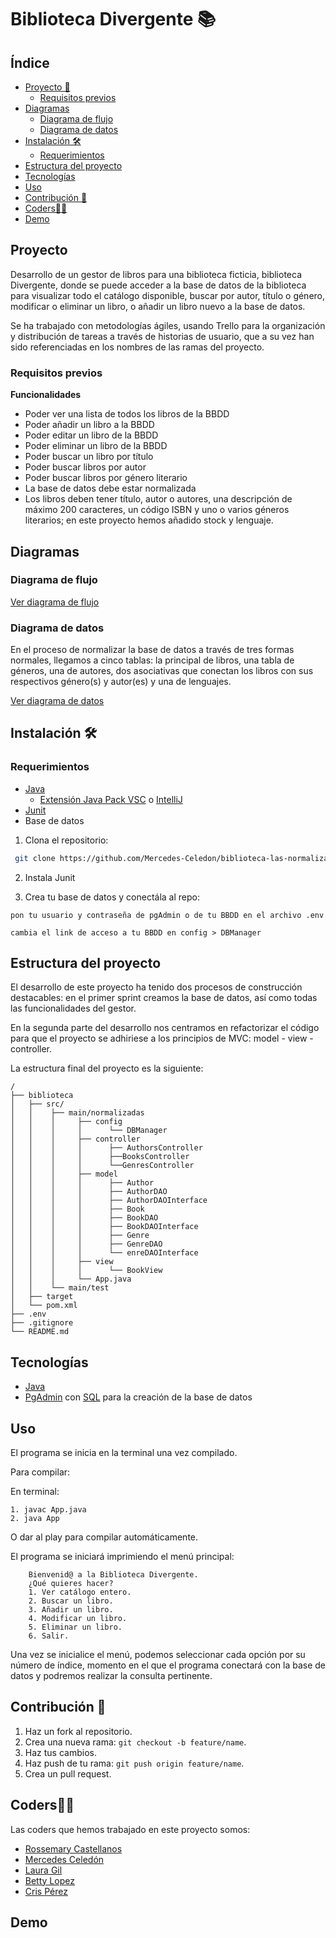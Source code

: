 
# Biblioteca Divergente 📚

## Índice

- [Proyecto 📝](#proyecto-)
    - [Requisitos previos](#requisitos-previos-)
- [Diagramas](#diagrama-)
    - [Diagrama de flujo](#diagrama-de-flujo-)
    - [Diagrama de datos](#diagrama-de-datos-)
- [Instalación 🛠️](#installation-)
    - [Requerimientos](#requerimientos-)
- [Estructura del proyecto](#estructura-del-proyecto-)
- [Tecnologías](#tecnologias-)
- [Uso](#uso-)
- [Contribución 🤝](#contribution-)
- [Coders👩‍💻](#coders-)
- [Demo](#demo-)


## Proyecto 

Desarrollo de un gestor de libros para una biblioteca ficticia, biblioteca Divergente, donde se puede acceder a la base de datos de la biblioteca para visualizar todo el catálogo disponible, buscar por autor, título o género, modificar o eliminar un libro, o añadir un libro nuevo a la base de datos.

Se ha trabajado con metodologías ágiles, usando Trello para la organización y distribución de tareas a través de historias de usuario, que a su vez han sido referenciadas en los nombres de las ramas del proyecto. 


### Requisitos previos

**Funcionalidades**
- Poder ver una lista de todos los libros de la BBDD
- Poder añadir un libro a la BBDD 
- Poder editar un libro de la BBDD
- Poder eliminar un libro de la BBDD
- Poder buscar un libro por título
- Poder buscar libros por autor
- Poder buscar libros por género literario
- La base de datos debe estar normalizada
- Los libros deben tener título, autor o autores, una descripción de máximo 200 caracteres, un código ISBN y uno o varios géneros literarios; en este proyecto hemos añadido stock y lenguaje. 


## Diagramas

### Diagrama de flujo

[Ver diagrama de flujo]()

### Diagrama de datos

En el proceso de normalizar la base de datos a través de tres formas normales, llegamos a cinco tablas: la principal de libros, una tabla de géneros, una de autores, dos asociativas que conectan los libros con sus respectivos género(s) y autor(es) y una de lenguajes.

[Ver diagrama de datos](https://drive.google.com/file/d/1Npe71pMS-Zj1ldXu07YRYapa7U5RKJG9/view)



## Instalación 🛠️

### Requerimientos

- [Java](https://www.w3schools.com/java/java_intro.asp)
    + [Extensión Java Pack VSC](vscjava.vscode-java-pack) o [IntelliJ](https://www.jetbrains.com/es-es/idea/)
- [Junit](https://junit.org/junit5/)
- Base de datos


1. Clona el repositorio:
```bash
 git clone https://github.com/Mercedes-Celedon/biblioteca-las-normalizadas
```

2. Instala Junit

3. Crea tu base de datos y conectála al repo:
```
pon tu usuario y contraseña de pgAdmin o de tu BBDD en el archivo .env 

```
```
cambia el link de acceso a tu BBDD en config > DBManager
```


## Estructura del proyecto

El desarrollo de este proyecto ha tenido dos procesos de construcción destacables: en el primer sprint creamos la base de datos, así como todas las funcionalidades del gestor. 

En la segunda parte del desarrollo nos centramos en refactorizar el código para que el proyecto se adhiriese a los principios de MVC: model - view - controller. 

La estructura final del proyecto es la siguiente:

```plaintext
/
├── biblioteca
│   ├── src/
│   │    ├── main/normalizadas
│   │    │     ├── config
│   │    │     │      └── DBManager
│   │    │     ├── controller
│   │    │     │      ├── AuthorsController
│   │    │     │      ├──BooksController
│   │    │     │      └──GenresController
│   │    │     ├── model
│   │    │     │      ├── Author
│   │    │     │      ├── AuthorDAO
│   │    │     │      ├── AuthorDAOInterface
│   │    │     │      ├── Book
│   │    │     │      ├── BookDAO
│   │    │     │      ├── BookDAOInterface
│   │    │     │      ├── Genre
│   │    │     │      ├── GenreDAO
│   │    │     │      └── enreDAOInterface
│   │    │     ├── view
│   │    │     │      └── BookView
│   │    │     └── App.java
│   │    └── main/test
│   ├── target
│   └── pom.xml
├── .env
├── .gitignore
└── README.md

```

## Tecnologías

- [Java](https://www.java.com)
- [PgAdmin](https://www.pgadmin.org/) con [SQL](https://www.w3schools.com/sql/default.asp) para la creación de la base de datos



## Uso
El programa se inicia en la terminal una vez compilado.

Para compilar:

En terminal:
```
1. javac App.java
2. java App
```

O dar al play para compilar automáticamente.

El programa se iniciará imprimiendo el menú principal:

```
    Bienvenid@ a la Biblioteca Divergente.
    ¿Qué quieres hacer?
    1. Ver catálogo entero.
    2. Buscar un libro.
    3. Añadir un libro.
    4. Modificar un libro.
    5. Eliminar un libro.
    6. Salir.
```

Una vez se inicialice el menú, podemos seleccionar cada opción por su número de índice, momento en el que el programa conectará con la base de datos y podremos realizar la consulta pertinente.


## Contribución 🤝

1. Haz un fork al repositorio.
2. Crea una nueva rama: `git checkout -b feature/name`.
3. Haz tus cambios.
4. Haz push de tu rama: `git push origin feature/name`.
5. Crea un pull request.


 ## Coders👩‍💻
Las coders que hemos trabajado en este proyecto somos:

- [Rossemary Castellanos](https://github.com/castellanorn)
- [Mercedes Celedón](https://github.com/Mercedes-Celedon)
- [Laura Gil](https://github.com/LauraGDev)
- [Betty Lopez](https://github.com/BettyLopo)
- [Cris Pérez](https://github.com/CrisZDE)

## Demo

